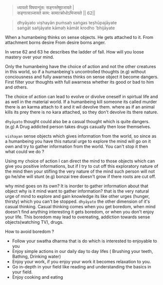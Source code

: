 

>ध्यायतो विषयान्पुंस: सङ्गस्तेषूपजायते |   
सङ्गात्सञ्जायते काम: कामात्क्रोधोऽभिजायते || 62||

>dhyāyato viṣhayān puṁsaḥ saṅgas teṣhūpajāyate  
saṅgāt sañjāyate kāmaḥ kāmāt krodho ’bhijāyate

When a humanbeing thinks on sense objects.
He gets attached to it. From attachment borns desire
From desire borns anger.

In verse 62 and 63 he describes the ladder of fall. How will you loose mastery over your mind.

Only the humanbeing have the choice of action and not the other creatures in this world, so if a humanbeing's uncontrolled thoughts 
(e.g) without conciousness and fully awarness thinks on sense object it become dangers. First filter your thoughts with full awarness whether its good or bad to him and others. 

The choice of action can lead to evolve or divolve oneself in spirtual life and as well in the material world. If a humanbeing kill someone its called murder there is an karma attach to it and it wil devolve them. where as if an animal kills its prey there is no kara attached, so they don't devolve its there nature.

`dhyāyato` thought could also be a casual thought which is quite dangers.(e.g) A Drug addicted person takes drugs casually then lose themselves.

`vishayan` sense objects which gives information from the world, so since as a humanbeing you have this natural urge to explore the mind will go on it own and try to gather information from the world. You can't stop it then what could we do ?

Using my choice of action I can direct the mind to those objects which can give you positive informations, but if I try to cut off this exploratory nature of the mind then your stifling the very nature of the mind such person will not go he/she will stunt (e.g) bonzai tree doesn't grow if there roots are cut off.

why mind goes on its own? It is inorder to gather information about that object 
why is it mind want to gather information? that is the very natural urge of mind to explore and gain knowledge its like other urges (hunger, thirsty) which you can't be stopped.
`dhyāyato` the other dimension of it's casual thinking. Casual thinking comes when you get boredom, when mind doesn't find anything interesting
it gets boredom, or when you don't enjoy your life. This boredom may lead to overeating, addiction towards sense objects(watching TV), drugs. 

How to avoid boredom ?
- Follow your swatha dharma that is do which is interested to enjoyable to you
- Enjoy simple actions in our daily day to day lifes ( Brushing your teeth, Bathing, Drinking water)
- Enjoy your work, if you enjoy your work it becomes relaxation to you.
- Go in-depth in your field like reading and understanding  the basics in your field.
- Enjoy cooking and eating




<!--stackedit_data:
eyJoaXN0b3J5IjpbNjU5MzI2MTM4XX0=
-->
